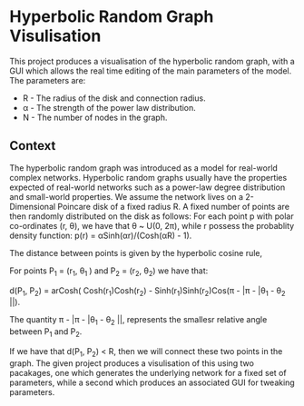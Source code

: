 # Hyperbolic Random Graph Visulisation

This project produces a visualisation of the hyperbolic random graph, with a GUI which allows the real time editing of the main parameters of the model. The parameters are:

* R - The radius of the disk and connection radius.
* α - The strength of the power law distribution.
* N - The number of nodes in the graph.

## Context

The hyperbolic random graph was introduced as a model for real-world complex networks. Hyperbolic random graphs usually have the properties expected of real-world networks such as a power-law degree distribution and small-world properties. We assume the network lives on a 2-Dimensional Poincare disk of a fixed radius R. A fixed number of points are then randomly distributed on the disk as follows: For each point p with polar co-ordinates (r, θ), we have that θ ~ U(0, 2π), while r possess the probablity density function: p(r) = αSinh(αr)/(Cosh(αR) - 1).

The distance between points is given by the hyperbolic cosine rule,

For points P<sub>1</sub> = (r<sub>1</sub>, θ<sub>1 </sub>) and P<sub>2</sub> = (r<sub>2</sub>, θ<sub>2</sub>) we have that:

d(P<sub>1</sub>, P<sub>2</sub>) = arCosh( Cosh(r<sub>1</sub>)Cosh(r<sub>2</sub>) - Sinh(r<sub>1</sub>)Sinh(r<sub>2</sub>)Cos(π - |π - |θ<sub>1</sub> - θ<sub>2</sub> ||).

The quantity π - |π - |θ<sub>1</sub> - θ<sub>2</sub> ||, represents the smallesr relative angle between P<sub>1</sub> and P<sub>2</sub>.

If we have that d(P<sub>1</sub>, P<sub>2</sub>) < R, then we will connect these two points in the graph. The given project produces a visulisation of this using two pacakages, one which generates the underlying network for a fixed set of parameters, while a second which produces an associated GUI for tweaking parameters.





